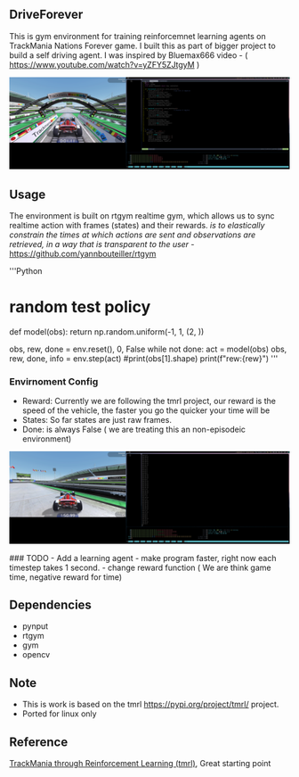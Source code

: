 ## DriveForever
This is gym environment for training reinforcemnet learning agents on TrackMania Nations Forever game. I built this as part of bigger project to build a self driving agent. I was inspired by Bluemax666 video - ( https://www.youtube.com/watch?v=yZFY5ZJtgyM )

<p align="center">
     <img src="./Asserts/start.png" >
</p>

## Usage
The environment is built on rtgym realtime gym, which allows us to sync realtime action with frames (states) and their rewards. *is to elastically constrain the times at which actions are sent and observations are retrieved, in a way that is transparent to the user* -https://github.com/yannbouteiller/rtgym

'''Python
  # random test policy
  def model(obs): return np.random.uniform(-1, 1, (2, ))

  obs, rew, done = env.reset(), 0, False
  while not done:
      act = model(obs)
      obs, rew, done, info = env.step(act)
      #print(obs[1].shape)
      print(f"rew:{rew}")
'''
### Envirnoment Config 
- Reward: Currently we are following the tmrl project, our reward is the speed of the vehicle, the faster you go the quicker your time will be
- States: So far states are just raw frames.
- Done: is always False ( we are treating this an non-episodeic environment)

<p align="center">
     <img src="./Asserts/run1.png">
</p>
### TODO
- Add a learning agent
- make program faster, right now each timestep takes 1 second.
- change reward function ( We are think game time, negative reward for time)

## Dependencies
- pynput
- rtgym
- gym
- opencv

## Note
- This is work is based on the tmrl https://pypi.org/project/tmrl/ project.
- Ported for linux only

## Reference 
[TrackMania through Reinforcement Learning (tmrl)](https://pypi.org/project/tmrl/), Great starting point

